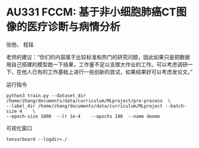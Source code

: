 # AU331 FCCM: 基于非小细胞肺癌CT图像的医疗诊断与病情分析


张弛， 程铭

老师的建议：“你们的内容属于比较标准和热门的研究问题，因此如果只是把数据用自己搭建的模型跑一下结果，工作量不足以支撑大作业的工作。可以考虑调研一下，在他人已有的工作基础上进行一些创新的尝试，如果结果好可以考虑发论文。”

运行指令
```
python3 train.py --dataset_dir /home/zhang/documents/data/curriculum/MLproject/pre-process  \
--label_dir /home/zhang/documents/data/curriculum/MLproject --batch-size 4    \
--epoch-size 1000  --lr 1e-4    --epochs 100  --name deemo
```

可视化窗口
```
tensorboard --logdir=./
```
